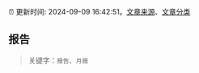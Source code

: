 :alarm_clock: 更新时间: 2024-09-09 16:42:51。[文章来源](/README.md)、[文章分类](/TAGS.md)

## 报告


> 关键字：`报告`、`月报`



